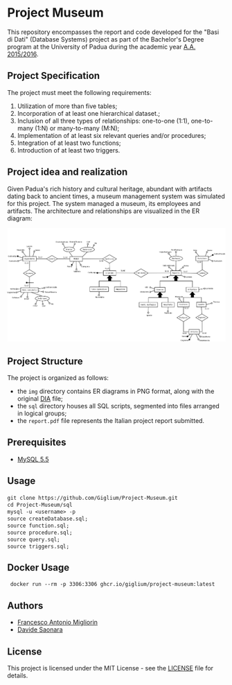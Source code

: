 # Project Museum
This repository encompasses the report and code developed for the "Basi di Dati" (Database Systems) project as part of the Bachelor's Degree program at the University of Padua during the academic year [A.A. 2015/2016](https://en.didattica.unipd.it/off/2015/LT/SC/SC1167/000ZZ/SCP4065533/N0).

## Project Specification
The project must meet the following requirements:
1. Utilization of more than five tables;
2. Incorporation of at least one hierarchical dataset.;
3. Inclusion of all three types of relationships: one-to-one (1:1), one-to-many (1:N) or many-to-many (M:N);
4. Implementation of at least six relevant queries and/or procedures;
5. Integration of at least two functions;
6. Introduction of at least two triggers.

## Project idea and realization
Given Padua's rich history and cultural heritage, abundant with artifacts dating back to ancient times, a museum management system was simulated for this project.
The system managed a museum, its employees and artifacts. The architecture and relationships are visualized in the ER diagram:

![ER diagram of the project](./img/erDiagram.png)

## Project Structure
The project is organized as follows:
* the `img` directory contains ER diagrams in PNG format, along with the original [DIA](http://dia-installer.de/) file;
* the `sql` directory houses all SQL scripts, segmented into files arranged in logical groups;
* the `report.pdf` file represents the Italian project report submitted.

## Prerequisites
* [MySQL 5.5](https://www.mysql.com/)

## Usage
```shell
git clone https://github.com/Giglium/Project-Museum.git
cd Project-Museum/sql
mysql -u <username> -p
source createDatabase.sql; 
source function.sql; 
source procedure.sql; 
source query.sql; 
source triggers.sql; 
```
## Docker Usage
```shell
 docker run --rm -p 3306:3306 ghcr.io/giglium/project-museum:latest
```

## Authors
* [Francesco Antonio Migliorin](https://github.com/Giglium)
* [Davide Saonara](https://github.com/solosao)

## License
This project is licensed under the MIT License - see
the [LICENSE](https://github.com/Giglium/vinted_scraper/blob/main/LICENSE) file for details.
